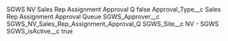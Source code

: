 <?xml version="1.0" encoding="UTF-8"?>
<CustomMetadata xmlns="http://soap.sforce.com/2006/04/metadata" xmlns:xsi="http://www.w3.org/2001/XMLSchema-instance" xmlns:xsd="http://www.w3.org/2001/XMLSchema">
    <label>SGWS NV Sales Rep Assignment Approval Q</label>
    <protected>false</protected>
    <values>
        <field>Approval_Type__c</field>
        <value xsi:type="xsd:string">Sales Rep Assignment Approval Queue</value>
    </values>
    <values>
        <field>SGWS_Approver__c</field>
        <value xsi:type="xsd:string">SGWS_NV_Sales_Rep_Assignment_Approval_Q</value>
    </values>
    <values>
        <field>SGWS_Site__c</field>
        <value xsi:type="xsd:string">NV - SGWS</value>
    </values>
    <values>
        <field>SGWS_isActive__c</field>
        <value xsi:type="xsd:boolean">true</value>
    </values>
</CustomMetadata>
